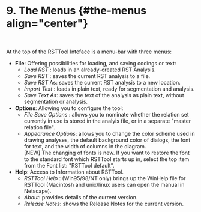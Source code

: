 

# 9. The Menus {#the-menus align="center"}

 

At the top of the RSTTool Inteface is a menu-bar with three menus:

-   **File**: Offering possibilities for loading, and saving codings or
    text:
    -   *Load RST* : loads in an already-created RST Analysis.
    -   *Save RST* : saves the current RST analysis to a file.
    -   *Save RST* As: saves the current RST analysis to a new location.
    -   *Import Text* : loads in plain text, ready for segmentation and
        analysis.
    -   *Save Text As*: saves the text of the analysis as plain text,
        without segmentation or analysis.
-   **Options**: Allowing you to configure the tool:
    -   *File Save Options* : allows you to nominate whether the
        relation set currently in use is stored in the analyis file, or
        in a separate \"master relation file\".
    -   *Appearance Options*: allows you to change the color scheme used
        in drawing analyses, the default background color of dialogs,
        the font for text, and the width of columns in the diagram.\
        \[NEW\] The changing of fonts is new. If you want to restore the
        font to the standard font which RSTTool starts up in, select the
        top item from the Font list: \"RSTTool default\".
-   **Help**: Access to Information about RSTTool.
    -   *RSTTool Help* : (Win95/98/NT only) brings up the WinHelp file
        for RSTTool (Macintosh and unix/linux users can open the manual
        in Netscape).
    -   *About*: provides details of the current version.
    -   *Release Notes*: shows the Release Notes for the current
        version.
